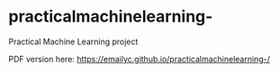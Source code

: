 # practicalmachinelearning-
Practical Machine Learning project

PDF version here: https://emailyc.github.io/practicalmachinelearning-/
